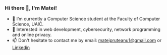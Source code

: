 ### Hi there 👋, I'm Matei!

- 🔋 I’m currently a Computer Science student at the Faculty of Computer Science, UAIC.
- 🤔 Interested in web development, cybersecurity, network programming and online privacy.
- 📫 Don't hesitate to contact me by email: [mateipruteanu1@gmail.com](mailto:mateipruteanu1@gmail.com) or [Linkedin](https://www.linkedin.com/in/mateipruteanu/)
